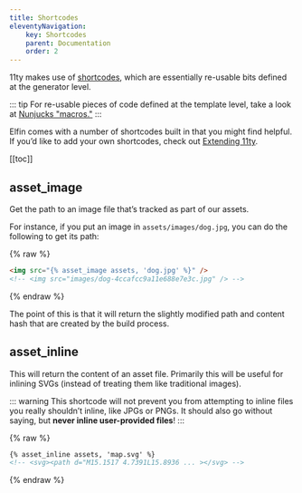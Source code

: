```yaml
---
title: Shortcodes
eleventyNavigation:
    key: Shortcodes
    parent: Documentation
    order: 2
---
```


11ty makes use of [shortcodes](https://www.11ty.dev/docs/shortcodes/),
which are essentially re-usable bits defined at the generator level.

::: tip
For re-usable pieces of code defined at the template level, take a look
at [Nunjucks
"macros."](https://mozilla.github.io/nunjucks/templating.html#macro)
:::

Elfin comes with a number of shortcodes built in that you might find
helpful. If you’d like to add your own shortcodes, check out [Extending
11ty](extending.adoc).

[[toc]]

## asset_image

Get the path to an image file that’s tracked as part of our assets.

For instance, if you put an image in `assets/images/dog.jpg`, you can do
the following to get its path:

{% raw %}
```html
<img src="{% asset_image assets, 'dog.jpg' %}" />
<!-- <img src="images/dog-4ccafcc9a11e688e7e3c.jpg" /> -->
```
{% endraw %}

The point of this is that it will return the slightly modified path and
content hash that are created by the build process.

## asset_inline

This will return the content of an asset file. Primarily this will be
useful for inlining SVGs (instead of treating them like traditional
images).

::: warning
This shortcode will not prevent you from attempting to inline files you
really shouldn’t inline, like JPGs or PNGs. It should also go without
saying, but **never inline user-provided files**!
:::

{% raw %}
```html
{% asset_inline assets, 'map.svg' %}
<!-- <svg><path d="M15.1517 4.7391L15.8936 ... ></svg> -->
```
{% endraw %}
